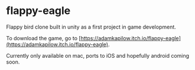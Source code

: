 # flappy-eagle
Flappy bird clone built in unity as a first project in game development. 

To download the game, go to [https://adamkapilow.itch.io/flappy-eagle](https://adamkapilow.itch.io/flappy-eagle). 

Currently only available on mac, ports to iOS and hopefully android coming soon. 
